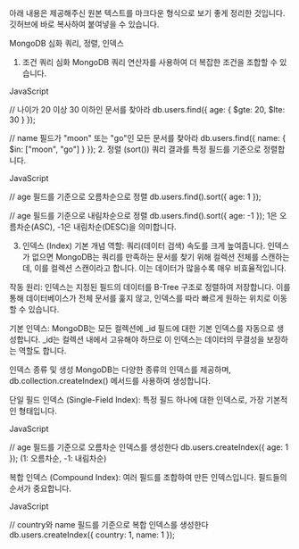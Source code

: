 아래 내용은 제공해주신 원본 텍스트를 마크다운 형식으로 보기 좋게 정리한 것입니다. 깃허브에 바로 복사하여 붙여넣을 수 있습니다.

MongoDB 심화 쿼리, 정렬, 인덱스
1. 조건 쿼리 심화
MongoDB 쿼리 연산자를 사용하여 더 복잡한 조건을 조합할 수 있습니다.

JavaScript

// 나이가 20 이상 30 이하인 문서를 찾아라
db.users.find({ age: { $gte: 20, $lte: 30 } });

// name 필드가 "moon" 또는 "go"인 모든 문서를 찾아라
db.users.find({ name: { $in: ["moon", "go"] } });
2. 정렬 (sort())
쿼리 결과를 특정 필드를 기준으로 정렬합니다.

JavaScript

// age 필드를 기준으로 오름차순으로 정렬
db.users.find().sort({ age: 1 });

// age 필드를 기준으로 내림차순으로 정렬
db.users.find().sort({ age: -1 });
1은 오름차순(ASC), -1은 내림차순(DESC)을 의미합니다.

3. 인덱스 (Index)
기본 개념
역할: 쿼리(데이터 검색) 속도를 크게 높여줍니다. 인덱스가 없으면 MongoDB는 쿼리를 만족하는 문서를 찾기 위해 컬렉션 전체를 스캔하는데, 이를 컬렉션 스캔이라고 합니다. 이는 데이터가 많을수록 매우 비효율적입니다.

작동 원리: 인덱스는 지정된 필드의 데이터를 B-Tree 구조로 정렬하여 저장합니다. 이를 통해 데이터베이스가 전체 문서를 훑지 않고, 인덱스를 따라 빠르게 원하는 위치로 이동할 수 있습니다.

기본 인덱스: MongoDB는 모든 컬렉션에 _id 필드에 대한 기본 인덱스를 자동으로 생성합니다. _id는 컬렉션 내에서 고유해야 하므로 이 인덱스는 데이터의 무결성을 보장하는 역할도 합니다.

인덱스 종류 및 생성
MongoDB는 다양한 종류의 인덱스를 제공하며, db.collection.createIndex() 메서드를 사용하여 생성합니다.

단일 필드 인덱스 (Single-Field Index): 특정 필드 하나에 대한 인덱스로, 가장 기본적인 형태입니다.

JavaScript

// age 필드를 기준으로 오름차순 인덱스를 생성한다
db.users.createIndex({ age: 1 });
(1: 오름차순, -1: 내림차순)

복합 인덱스 (Compound Index): 여러 필드를 조합하여 만든 인덱스입니다. 필드들의 순서가 중요합니다.

JavaScript

// country와 name 필드를 기준으로 복합 인덱스를 생성한다
db.users.createIndex({ country: 1, name: 1 });

